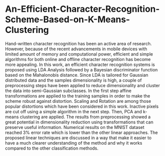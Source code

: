 # An-Efficient-Character-Recognition-Scheme-Based-on-K-Means-Clustering
Hand-written character recognition has been an active area of research. However, because of the recent advancements in mobile devices with limited amount of memory and computational power, efficient and simple algorithms for both online and offline character recognition has become more appealing. In this work, an efficient character recognition systems is proposed using LDA Analysis followed by a Bayesian discriminator function based on the Mahalonobis distance. Since LDA is tailored for Gaussian distributed data and the samples dimensionality is high, a couple of preprocessing steps have been applied to reduce dimensionality and cluster the data into semi-Gaussian subclasses. In the first step affine transformations are applied to the training samples in order to make the scheme robust against distortion. Scaling and Rotation are among those popular distortions which have been considered in this work. Inactive pixels are cut off using a simple algorithm in the next step. Then, PCA and k-means clustering are applied. The results from preprocessing showed a great potential in dimensionality reduction using transformations that can preserve useful information. Numerical results on the MNIST dataset reached 3% error rate which is lower than the other linear approaches. The proposed linear techniques are discussed in a way that make it easier to have a much clearer understanding of the method and why it works compared to the other classification methods.

